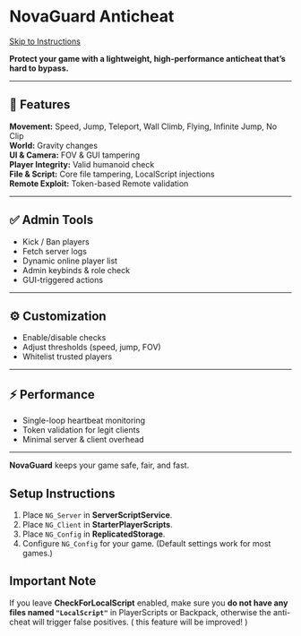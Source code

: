 # NovaGuard Anticheat

[Skip to Instructions](https://github.com/Death68093/NovaGuard-Roblox-Anticheat/blob/main/README.md#setup-instructions)

**Protect your game with a lightweight, high-performance anticheat that’s hard to bypass.**

---

## 🚀 Features

**Movement:** Speed, Jump, Teleport, Wall Climb, Flying, Infinite Jump, No Clip  
**World:** Gravity changes  
**UI & Camera:** FOV & GUI tampering  
**Player Integrity:** Valid humanoid check  
**File & Script:** Core file tampering, LocalScript injections  
**Remote Exploit:** Token-based Remote validation  

---

## ✅ Admin Tools
- Kick / Ban players  
- Fetch server logs  
- Dynamic online player list  
- Admin keybinds & role check  
- GUI-triggered actions  

---

## ⚙️ Customization
- Enable/disable checks  
- Adjust thresholds (speed, jump, FOV)  
- Whitelist trusted players  

---

## ⚡ Performance
- Single-loop heartbeat monitoring  
- Token validation for legit clients  
- Minimal server & client overhead  

---

**NovaGuard** keeps your game safe, fair, and fast.

## Setup Instructions
1. Place `NG_Server` in **ServerScriptService**.  
2. Place `NG_Client` in **StarterPlayerScripts**.  
3. Place `NG_Config` in **ReplicatedStorage**.  
4. Configure `NG_Config` for your game. (Default settings work for most games.)

## Important Note
If you leave **CheckForLocalScript** enabled, make sure you **do not have any files named `"LocalScript"`** in PlayerScripts or Backpack, otherwise the anti-cheat will trigger false positives. ( this feature will be improved! )
